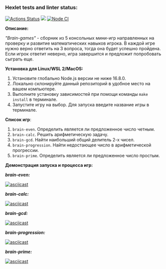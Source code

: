 ### Hexlet tests and linter status:
[![Actions Status](https://github.com/artm73/frontend-project-lvl1/workflows/hexlet-check/badge.svg)](https://github.com/artm73/frontend-project-lvl1/actions)
<a href="https://codeclimate.com/github/artm73/frontend-project-lvl1"><img src="https://api.codeclimate.com/v1/badges/a99a88d28ad37a79dbf6/maintainability" /></a>
[![Node CI](https://github.com/artm73/frontend-project-lvl1/actions/workflows/linter-check.yml/badge.svg?branch=main)](https://github.com/artm73/frontend-project-lvl1/actions/workflows/linter-check.yml)

**Описание:**

_"Brain-games"_ - сборник из 5 консольных мини-игр направленных на проверку и развитие математических навыков игрока. В каждой игре нужно верно ответить на 3 вопроса, тогда она будет успешно пройдена. Если игрок ответит неверно, игра завершится и предложит попробовать сыграть еще.

**Установка для Linux/WSL 2/MacOS:**
1. Установите глобально Node.js версии не ниже 16.8.0.
2. Локально склонируйте данный репозиторий в удобное место на вашем компьютере.
3. Выполните установку зависимостей при помощи команды `make install` в терминале.
4. Запустите игру на выбор. Для запуска введите название игры в терминале.

**Список игр**:
1. `brain-even`. Определить является ли предложенное число четным.
2. `brain-calc`. Решить арифметическую задачу.
3. `brain-gcd`. Найти наибольший общий делитель 2-х чисел.
4. `brain-progression`. Найти недостающее число в арифметической прогрессии.
5. `brain-prime`. Определить является ли предложенное число простым.

**Демонстрация запуска и процесса игр:**

_**brain-even:**_

[![asciicast](https://asciinema.org/a/YsyLomDIQ32azrLC8P9uT0ePa.svg)](https://asciinema.org/a/YsyLomDIQ32azrLC8P9uT0ePa)

_**brain-calc:**_

[![asciicast](https://asciinema.org/a/oNd2qJNxFzFdZcjgjjJUCAGZK.svg)](https://asciinema.org/a/oNd2qJNxFzFdZcjgjjJUCAGZK)

_**brain-gcd:**_ 

[![asciicast](https://asciinema.org/a/E40O0XyeyMcsQdzP2ozbb6Fgy.svg)](https://asciinema.org/a/E40O0XyeyMcsQdzP2ozbb6Fgy)

_**brain-progression:**_

[![asciicast](https://asciinema.org/a/Fb06qmjEJwlKy5YczCP29tMk3.svg)](https://asciinema.org/a/Fb06qmjEJwlKy5YczCP29tMk3)

_**brain-prime:**_

[![asciicast](https://asciinema.org/a/441587.svg)](https://asciinema.org/a/441587)
